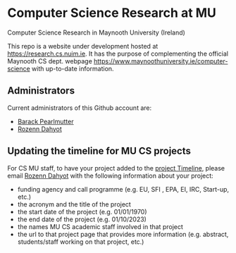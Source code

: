 # Computer Science Research at MU
Computer Science Research in Maynooth University (Ireland)

This repo is a website under development hosted at <a href="https://research.cs.nuim.ie" target="_blank">https://research.cs.nuim.ie</a>.
It has the purpose of  complementing the official Maynooth CS dept. webpage <a href="https://www.maynoothuniversity.ie/computer-science" target="_blank">https://www.maynoothuniversity.ie/computer-science</a>
with up-to-date information. 

## Administrators

Current administrators of this Github account are:
- [Barack Pearlmutter](https://www.maynoothuniversity.ie/faculty-science-engineering/our-people/barak-pearlmutter)
- [Rozenn Dahyot](https://www.maynoothuniversity.ie/faculty-science-engineering/our-people/rozenn-dahyot)

## Updating the timeline for MU CS projects

For CS MU staff, to have your project added to the <a href="https://research.cs.nuim.ie/MUCSprojects.html" target="_blank">project Timeline</a>, please email <a href="https://www.maynoothuniversity.ie/faculty-science-engineering/our-people/rozenn-dahyot" target="_blank">Rozenn Dahyot</a> with the following information about your project:
- funding agency and call programme (e.g. EU, SFI , EPA, EI, IRC, Start-up, etc.)
- the acronym and the title of the project
- the start date of the project  (e.g. 01/01/1970)
- the end date of the project  (e.g. 01/10/2023)
- the names MU CS academic staff involved in that project
- the url to that project page that provides more information (e.g. abstract,  students/staff working on that project, etc.)
